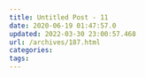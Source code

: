 ```yaml
---
title: Untitled Post - 11
date: 2020-06-19 01:47:57.0
updated: 2022-03-30 23:00:57.468
url: /archives/187.html
categories: 
tags: 
---
```


